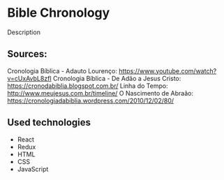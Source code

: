 # Bible Chronology

Description

## Sources:

Cronologia Bíblica - Adauto Lourenço: https://www.youtube.com/watch?v=cUxAvbL8zfI
Cronologia Bíblica - De Adão a Jesus Cristo: https://cronodabiblia.blogspot.com.br/
Linha do Tempo: http://www.meujesus.com.br/timeline/
O Nascimento de Abraão: https://cronologiadabiblia.wordpress.com/2010/12/02/80/

## Used technologies

- React
- Redux
- HTML
- CSS
- JavaScript